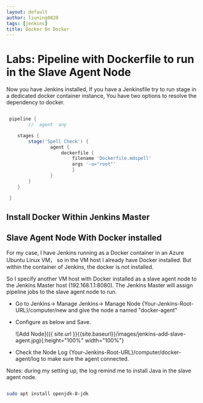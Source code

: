 ```yaml
---
layout: default
author: liuning0820
tags: [jenkins]
title: Docker On Docker
---
```


# Labs: Pipeline with Dockerfile to run in the Slave Agent Node

Now you have Jenkins installed, If you have a Jenkinsfile try to run stage in a dedicated docker container instance, You have two options to resolve the dependency to docker.

```groovy

 pipeline {
        //  agent  any

    stages {
        stage('Spell Check') {
                agent {
                    dockerfile {
                        filename 'Dockerfile.mdspell'
                        args '-u="root"'
                        }
                }
        }
    }

 }

```

## Install Docker Within Jenkins Master

## Slave Agent Node With Docker installed

For my case, I have Jenkins running as a Docker container in an Azure Ubuntu Linux VM， so in the VM host I already have Docker installed. But within the container of Jenkins, the docker is not installed.

So I specify another VM host with Docker installed as a slave agent node to the Jenkins Master host (192.168.1.1:8080). The Jenkins Master will assign pipeline jobs to the slave agent node to run.

- Go to Jenkins-> Manage Jenkins-> Manage Node {Your-Jenkins-Root-URL}/computer/new and give the node a named "docker-agent"
- Configure as below and Save.

    ![Add Node]({{ site.url }}{{site.baseurl}}/images/jenkins-add-slave-agent.jpg){:height="100%" width="100%"}

- Check the Node Log {Your-Jenkins-Root-URL}/computer/docker-agent/log to make sure the agent connected.

Notes: during my setting up, the log remind me to install Java in the slave agent node.

```sh

sudo apt install openjdk-8-jdk


```

